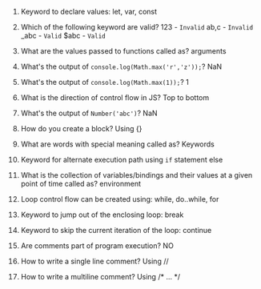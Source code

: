 1. Keyword to declare values:
   let, var, const

2. Which of the following keyword are valid?
   123 - `Invalid`
   ab,c - `Invalid`
   _abc - `Valid`
   $abc - `Valid`

3. What are the values passed to functions called as?
   arguments

4. What's the output of `console.log(Math.max('r','z'));`?
   NaN

5. What's the output of `console.log(Math.max(1));`?
   1

6. What is the direction of control flow in JS?
   Top to bottom

7. What's the output of `Number('abc')`?
   NaN

8. How do you create a block?
   Using {}

9. What are words with special meaning called as?
   Keywords

10. Keyword for alternate execution path using `if` statement
    else

11. What is the collection of variables/bindings and their values at a given point of time called as?
    environment

12. Loop control flow can be created using:
    while, do..while, for

13. Keyword to jump out of the enclosing loop:
    break

14. Keyword to skip the current iteration of the loop:
    continue

15. Are comments part of program execution?
    NO

16. How to write a single line comment?
    Using //

17. How to write a multiline comment?
    Using /* ... */
